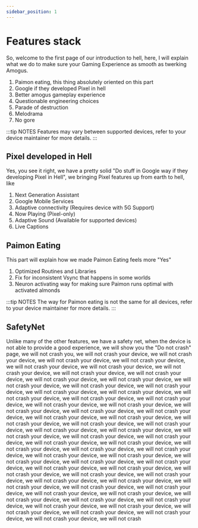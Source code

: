 ```yaml
---
sidebar_position: 1
---
```



# Features stack

So, welcome to the first page of our introduction to hell, here, I will explain what we do to make sure your Gaming Experience as smooth as twerking Amogus.

1. Paimon eating, this thing absolutely oriented on this part
2. Google if they developed Pixel in hell
3. Better amogus gameplay experience
4. Questionable engineering choices
5. Parade of destruction
6. Melodrama
7. No gore

:::tip NOTES
Features may vary between supported devices, refer to your device maintainer for more details.
:::

## Pixel developed in Hell

Yes, you see it right, we have a pretty solid "Do stuff in Google way if they developing Pixel in Hell", we bringing Pixel features up from earth to hell, like

1. Next Generation Assistant
2. Google Mobile Services
3. Adaptive connectivity (Requires device with 5G Support)
4. Now Playing (Pixel-only)
5. Adaptive Sound (Available for supported devices)
6. Live Captions

## Paimon Eating

This part will explain how we made Paimon Eating feels more "Yes"

1. Optimized Routines and Libraries
2. Fix for inconsistent Vsync that happens in some worlds
3. Neuron activating way for making sure Paimon runs optimal with activated almonds

:::tip NOTES
The way for Paimon eating is not the same for all devices, refer to your device maintainer for more details.
:::

## SafetyNet

Unlike many of the other features, we have a safety net, when the device is not able to provide a good experience, we will show you the "Do not crash" page, we will not crash you, we will not crash your device, we will not crash your device, we will not crash your device, we will not crash your device, we will not crash your device, we will not crash your device, we will not crash your device, we will not crash your device, we will not crash your device, we will not crash your device, we will not crash your device, we will not crash your device, we will not crash your device, we will not crash your device, we will not crash your device, we will not crash your device, we will not crash your device, we will not crash your device, we will not crash your device, we will not crash your device, we will not crash your device, we will not crash your device, we will not crash your device, we will not crash your device, we will not crash your device, we will not crash your device, we will not crash your device, we will not crash your device, we will not crash your device, we will not crash your device, we will not crash your device, we will not crash your device, we will not crash your device, we will not crash your device, we will not crash your device, we will not crash your device, we will not crash your device, we will not crash your device, we will not crash your device, we will not crash your device, we will not crash your device, we will not crash your device, we will not crash your device, we will not crash your device, we will not crash your device, we will not crash your device, we will not crash your device, we will not crash your device, we will not crash your device, we will not crash your device, we will not crash your device, we will not crash your device, we will not crash your device, we will not crash your device, we will not crash your device, we will not crash your device, we will not crash your device, we will not crash your device, we will not crash your device, we will not crash your device, we will not crash your device, we will not crash your device, we will not crash your device, we will not crash your device, we will not crash your device, we will not crash
